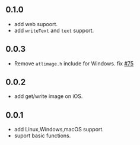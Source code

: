 ## 0.1.0

* add web supoort.
* add `writeText` and `text` support.

## 0.0.3

* Remove `atlimage.h` include for Windows. fix [#75](https://github.com/MixinNetwork/flutter-plugins/issues/75)

## 0.0.2

* add get/write image on iOS.

## 0.0.1

* add Linux,Windows,macOS support.
* suport basic functions.
